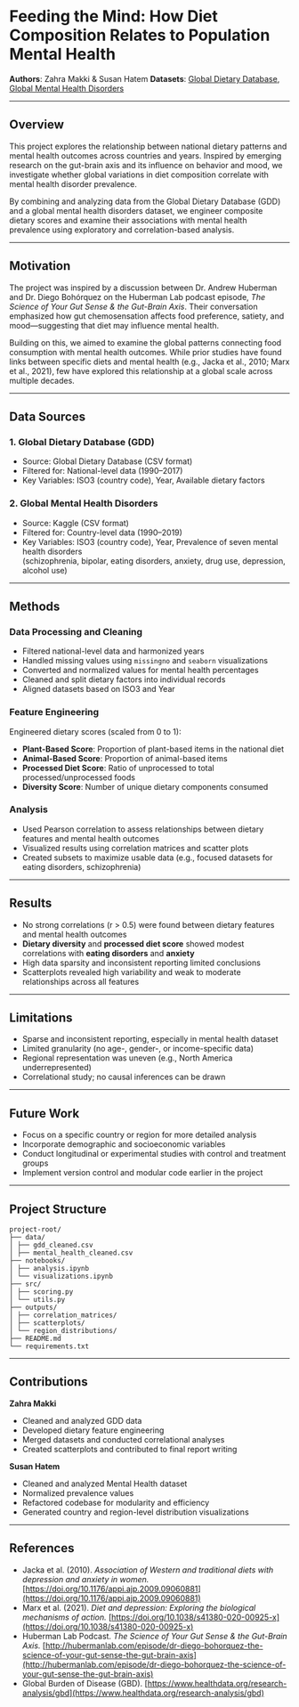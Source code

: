 # Feeding the Mind: How Diet Composition Relates to Population Mental Health

**Authors**: Zahra Makki & Susan Hatem
**Datasets**: [Global Dietary Database](https://www.globaldietarydatabase.org/), [Global Mental Health Disorders](https://www.kaggle.com/datasets/thedevastator/global-mental-health-disorders)

---

## Overview

This project explores the relationship between national dietary patterns and mental health outcomes across countries and years. Inspired by emerging research on the gut-brain axis and its influence on behavior and mood, we investigate whether global variations in diet composition correlate with mental health disorder prevalence.

By combining and analyzing data from the Global Dietary Database (GDD) and a global mental health disorders dataset, we engineer composite dietary scores and examine their associations with mental health prevalence using exploratory and correlation-based analysis.

---

## Motivation

The project was inspired by a discussion between Dr. Andrew Huberman and Dr. Diego Bohórquez on the Huberman Lab podcast episode, *The Science of Your Gut Sense & the Gut-Brain Axis*. Their conversation emphasized how gut chemosensation affects food preference, satiety, and mood—suggesting that diet may influence mental health.

Building on this, we aimed to examine the global patterns connecting food consumption with mental health outcomes. While prior studies have found links between specific diets and mental health (e.g., Jacka et al., 2010; Marx et al., 2021), few have explored this relationship at a global scale across multiple decades.

---

## Data Sources

### 1. Global Dietary Database (GDD)
- Source: Global Dietary Database (CSV format)
- Filtered for: National-level data (1990–2017)
- Key Variables: ISO3 (country code), Year, Available dietary factors

### 2. Global Mental Health Disorders
- Source: Kaggle (CSV format)
- Filtered for: Country-level data (1990–2019)
- Key Variables: ISO3 (country code), Year, Prevalence of seven mental health disorders  
  (schizophrenia, bipolar, eating disorders, anxiety, drug use, depression, alcohol use)

---

## Methods

### Data Processing and Cleaning
- Filtered national-level data and harmonized years
- Handled missing values using `missingno` and `seaborn` visualizations
- Converted and normalized values for mental health percentages
- Cleaned and split dietary factors into individual records
- Aligned datasets based on ISO3 and Year

### Feature Engineering
Engineered dietary scores (scaled from 0 to 1):
- **Plant-Based Score**: Proportion of plant-based items in the national diet
- **Animal-Based Score**: Proportion of animal-based items
- **Processed Diet Score**: Ratio of unprocessed to total processed/unprocessed foods
- **Diversity Score**: Number of unique dietary components consumed

### Analysis
- Used Pearson correlation to assess relationships between dietary features and mental health outcomes
- Visualized results using correlation matrices and scatter plots
- Created subsets to maximize usable data (e.g., focused datasets for eating disorders, schizophrenia)

---

## Results

- No strong correlations (r > 0.5) were found between dietary features and mental health outcomes
- **Dietary diversity** and **processed diet score** showed modest correlations with **eating disorders** and **anxiety**
- High data sparsity and inconsistent reporting limited conclusions
- Scatterplots revealed high variability and weak to moderate relationships across all features

---

## Limitations

- Sparse and inconsistent reporting, especially in mental health dataset
- Limited granularity (no age-, gender-, or income-specific data)
- Regional representation was uneven (e.g., North America underrepresented)
- Correlational study; no causal inferences can be drawn

---

## Future Work

- Focus on a specific country or region for more detailed analysis
- Incorporate demographic and socioeconomic variables
- Conduct longitudinal or experimental studies with control and treatment groups
- Implement version control and modular code earlier in the project

---

## Project Structure

```
project-root/
├── data/
│ ├── gdd_cleaned.csv
│ ├── mental_health_cleaned.csv
├── notebooks/
│ ├── analysis.ipynb
│ └── visualizations.ipynb
├── src/
│ ├── scoring.py
│ └── utils.py
├── outputs/
│ ├── correlation_matrices/
│ ├── scatterplots/
│ └── region_distributions/
├── README.md
└── requirements.txt
```

---

## Contributions

**Zahra Makki**  
- Cleaned and analyzed GDD data  
- Developed dietary feature engineering  
- Merged datasets and conducted correlational analyses  
- Created scatterplots and contributed to final report writing

**Susan Hatem**  
- Cleaned and analyzed Mental Health dataset  
- Normalized prevalence values  
- Refactored codebase for modularity and efficiency  
- Generated country and region-level distribution visualizations

---

## References

- Jacka et al. (2010). *Association of Western and traditional diets with depression and anxiety in women.* [https://doi.org/10.1176/appi.ajp.2009.09060881](https://doi.org/10.1176/appi.ajp.2009.09060881)  
- Marx et al. (2021). *Diet and depression: Exploring the biological mechanisms of action.* [https://doi.org/10.1038/s41380-020-00925-x](https://doi.org/10.1038/s41380-020-00925-x)  
- Huberman Lab Podcast. *The Science of Your Gut Sense & the Gut-Brain Axis.* [http://hubermanlab.com/episode/dr-diego-bohorquez-the-science-of-your-gut-sense-the-gut-brain-axis](http://hubermanlab.com/episode/dr-diego-bohorquez-the-science-of-your-gut-sense-the-gut-brain-axis)  
- Global Burden of Disease (GBD). [https://www.healthdata.org/research-analysis/gbd](https://www.healthdata.org/research-analysis/gbd)
